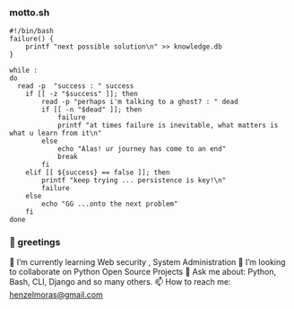 

<!--
**HenzelMoras/HenzelMoras** is a ✨ _special_ ✨ repository because its `README.md` (this file) appears on your GitHub profile.

Here are some ideas to get you started:

- 🔭 I’m currently working on ...
- 🌱 I’m currently learning ...
- 👯 I’m looking to collaborate on ...
- 🤔 I’m looking for help with ...
- 💬 Ask me about ...
- 📫 How to reach me: ...
- 😄 Pronouns: ...
- ⚡ Fun fact: ...
-->

### motto.sh
```shell
#!/bin/bash
failure() {
    printf "next possible solution\n" >> knowledge.db
}

while :
do
  read -p  "success : " success
    if [[ -z "$success" ]]; then
        read -p "perhaps i'm talking to a ghost? : " dead
        if [[ -n "$dead" ]]; then
            failure
            printf "at times failure is inevitable, what matters is what u learn from it\n"
        else
            echo "Alas! ur journey has come to an end"
            break
        fi
    elif [[ ${success} == false ]]; then
        printf "keep trying ... persistence is key!\n"
        failure                                                                                                                                                 
    else                                                                                                         
        echo "GG ...onto the next problem"                                                                                                  
    fi                                                                                 
done                         
```
### :vulcan_salute: greetings

🌱 I’m currently learning Web security , System Administration
👯 I’m looking to collaborate on Python Open Source Projects
💬 Ask me about: Python, Bash, CLI, Django and so many others.
📫 How to reach me: henzelmoras@gmail.com

